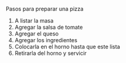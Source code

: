 Pasos para preparar una pizza
 <ol>
  <li>A listar la masa</li>
  <li>Agregar la salsa de tomate </li>
  <li>Agregar el queso</li>
  <li>Agregar los ingredientes</li>
  <li>Colocarla en el horno hasta que este lista</li>
  <li>Retirarla del horno y servicir</li>
 </ol> 